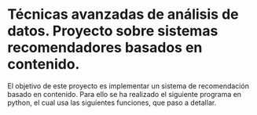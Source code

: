 # Técnicas avanzadas de análisis de datos. Proyecto sobre sistemas recomendadores basados en contenido.

El objetivo de este proyecto es implementar un sistema de recomendación basado en contenido. Para ello se ha realizado el siguiente programa en python, el cual usa las siguientes funciones, que paso a detallar.